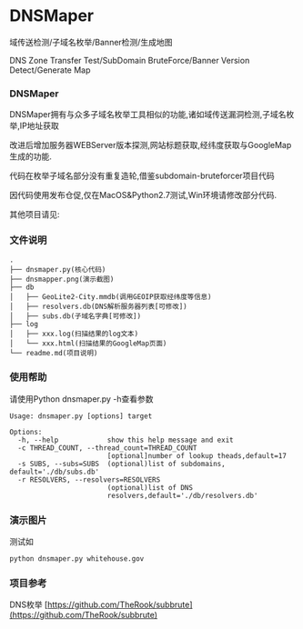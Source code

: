 DNSMaper
======

域传送检测/子域名枚举/Banner检测/生成地图

DNS Zone Transfer Test/SubDomain BruteForce/Banner Version Detect/Generate Map

### DNSMaper
DNSMaper拥有与众多子域名枚举工具相似的功能,诸如域传送漏洞检测,子域名枚举,IP地址获取

改进后增加服务器WEBServer版本探测,网站标题获取,经纬度获取与GoogleMap生成的功能.

代码在枚举子域名部分没有重复造轮,借鉴subdomain-bruteforcer项目代码

因代码使用发布仓促,仅在MacOS&Python2.7测试,Win环境请修改部分代码.

其他项目请见:

### 文件说明

```
.
├── dnsmaper.py(核心代码)
├── dnsmapper.png(演示截图)
├── db
│   ├── GeoLite2-City.mmdb(调用GEOIP获取经纬度等信息)
│   ├── resolvers.db(DNS解析服务器列表[可修改])
│   ├── subs.db(子域名字典[可修改])
├── log
│   ├── xxx.log(扫描结果的log文本)
│   └── xxx.html(扫描结果的GoogleMap页面)
└── readme.md(项目说明)
```

### 使用帮助

请使用Python dnsmaper.py -h查看参数
```
Usage: dnsmaper.py [options] target

Options:
  -h, --help            show this help message and exit
  -c THREAD_COUNT, --thread_count=THREAD_COUNT
                        [optional]number of lookup theads,default=17
  -s SUBS, --subs=SUBS  (optional)list of subdomains,  default='./db/subs.db'
  -r RESOLVERS, --resolvers=RESOLVERS
                        (optional)list of DNS
                        resolvers,default='./db/resolvers.db'
```

### 演示图片

测试如
```
python dnsmaper.py whitehouse.gov
```


### 项目参考

DNS枚举
[https://github.com/TheRook/subbrute](https://github.com/TheRook/subbrute)

